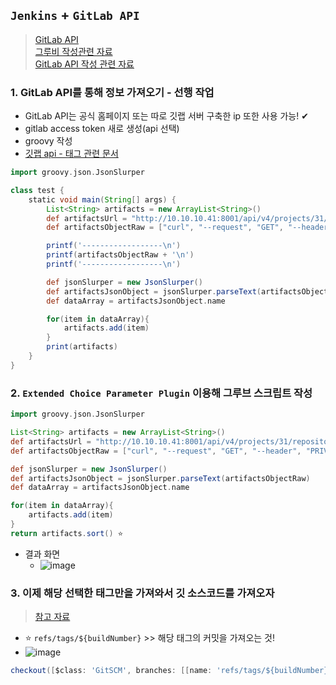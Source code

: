 ## `Jenkins` + `GitLab API` 
> [GitLab API](https://docs.gitlab.com/ee/api/) <br>
> [그루비 작성관련 자료](https://medium.com/@rijoalvi/jenkins-dynamic-parameters-using-extended-choice-parameter-plugin-and-groovy-1a6ffc41063f) <br>
> [GitLab API 작성 관련 자료](https://www.jacobbaek.com/860)
### 1. GitLab API를 통해 정보 가져오기 - 선행 작업
  - GitLab API는 공식 홈페이지 또는 따로 깃랩 서버 구축한 ip 또한 사용 가능! ✔
  - gitlab access token 새로 생성(api 선택)
  - groovy 작성
- [깃랩 api - 태그 관련 문서](https://docs.gitlab.com/ee/api/tags.html)
```groovy
import groovy.json.JsonSlurper

class test {
    static void main(String[] args) {
        List<String> artifacts = new ArrayList<String>()
        def artifactsUrl = "http://10.10.10.41:8001/api/v4/projects/31/repository/tags" ⭐ 여기서 31은 프로젝트 id >> gitlab api를 통해 프로젝트 정보를 파악하면 됨!!!
        def artifactsObjectRaw = ["curl", "--request", "GET", "--header", "PRIVATE-TOKEN: HugPzjfsCx1pD6Y_Myo8", "${artifactsUrl}"].execute().text

        printf('------------------\n')
        printf(artifactsObjectRaw + '\n')
        printf('------------------\n')

        def jsonSlurper = new JsonSlurper()
        def artifactsJsonObject = jsonSlurper.parseText(artifactsObjectRaw)
        def dataArray = artifactsJsonObject.name

        for(item in dataArray){
            artifacts.add(item)
        }
        print(artifacts)
    }
}
```

### 2. `Extended Choice Parameter Plugin` 이용해 그루브 스크립트 작성
```groovy
import groovy.json.JsonSlurper

List<String> artifacts = new ArrayList<String>()
def artifactsUrl = "http://10.10.10.41:8001/api/v4/projects/31/repository/tags"
def artifactsObjectRaw = ["curl", "--request", "GET", "--header", "PRIVATE-TOKEN: 1234", "${artifactsUrl}"].execute().text

def jsonSlurper = new JsonSlurper()
def artifactsJsonObject = jsonSlurper.parseText(artifactsObjectRaw)
def dataArray = artifactsJsonObject.name

for(item in dataArray){
    artifacts.add(item)
}
return artifacts.sort() ⭐
```
- 결과 화면
  - ![image](https://user-images.githubusercontent.com/61215550/174943433-6c22892b-5c37-4a72-9dbe-2df2351217fd.png)

### 3. 이제 해당 선택한 태그만을 가져와서 깃 소스코드를 가져오자
> [참고 자료](https://www.jenkins.io/doc/pipeline/steps/workflow-scm-step/#checkout-check-out-from-version-control)
- ⭐ `refs/tags/${buildNumber}` >> 해당 태그의 커밋을 가져오는 것!
- ![image](https://user-images.githubusercontent.com/61215550/174949737-ac944140-cc82-4b84-b0bc-5855193dd27c.png)

```groovy
checkout([$class: 'GitSCM', branches: [[name: 'refs/tags/${buildNumber}']], extensions: [], userRemoteConfigs: [[credentialsId: 'root', url: GIT_URL]]])
```
